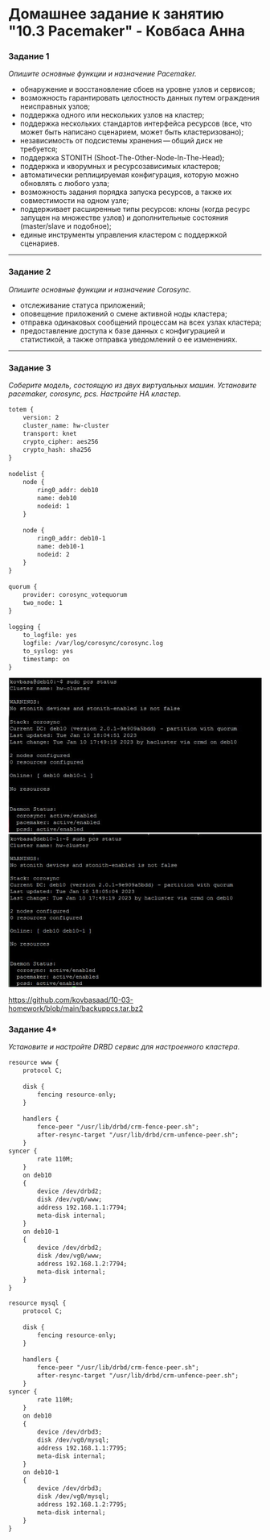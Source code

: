 # Домашнее задание к занятию "10.3 Pacemaker" - Ковбаса Анна


### Задание 1

*Опишите основные функции и назначение Pacemaker.*

- обнаружение и восстановление сбоев на уровне узлов и сервисов;
- возможность гарантировать целостность данных путем ограждения неисправных узлов;
- поддержка одного или нескольких узлов на кластер;
- поддержка нескольких стандартов интерфейса ресурсов (все, что может быть написано сценарием, может быть кластеризовано);
- независимость от подсистемы хранения — общий диск не требуется;
- поддержка STONITH (Shoot-The-Other-Node-In-The-Head);
- поддержка и кворумных и ресурсозависимых кластеров;
- автоматически реплицируемая конфигурация, которую можно обновлять с любого узла;
- возможность задания порядка запуска ресурсов, а также их совместимости на одном узле;
- поддерживает расширенные типы ресурсов: клоны (когда ресурс запущен на множестве узлов) и дополнительные состояния (master/slave и подобное);
- единые инструменты управления кластером с поддержкой сценариев.

---

### Задание 2

*Опишите основные функции и назначение Corosync.*

- отслеживание статуса приложений;
- оповещение приложений о смене активной ноды кластера;
- отправка одинаковых сообщений процессам на всех узлах кластера;
- предоставление доступа к базе данных с конфигурацией и статистикой, а также отправка уведомлений о ее изменениях.


---

### Задание 3

*Соберите модель, состоящую из двух виртуальных машин. Установите pacemaker, corosync, pcs. Настройте HA кластер.*


```
totem {
    version: 2
    cluster_name: hw-cluster
    transport: knet
    crypto_cipher: aes256
    crypto_hash: sha256
}

nodelist {
    node {
        ring0_addr: deb10
        name: deb10
        nodeid: 1
    }

    node {
        ring0_addr: deb10-1
        name: deb10-1
        nodeid: 2
    }
}

quorum {
    provider: corosync_votequorum
    two_node: 1
}

logging {
    to_logfile: yes
    logfile: /var/log/corosync/corosync.log
    to_syslog: yes
    timestamp: on
}
```


![3-1](https://github.com/kovbasaad/10-03-homework/blob/main/img/10.jpeg)
![3-2](https://github.com/kovbasaad/10-03-homework/blob/main/img/10-1.JPG)

https://github.com/kovbasaad/10-03-homework/blob/main/backuppcs.tar.bz2

### Задание 4*

*Установите и настройте DRBD сервис для настроенного кластера.*

```
resource www {
    protocol C;

    disk {
        fencing resource-only;
    }

    handlers {
        fence-peer "/usr/lib/drbd/crm-fence-peer.sh";
        after-resync-target "/usr/lib/drbd/crm-unfence-peer.sh";
    }
syncer {
        rate 110M;
    }
    on deb10
    {
        device /dev/drbd2;
        disk /dev/vg0/www;
        address 192.168.1.1:7794;
        meta-disk internal;
    }
    on deb10-1
    {
        device /dev/drbd2;
        disk /dev/vg0/www;
        address 192.168.1.2:7794;
        meta-disk internal;
    }
}
```

```
resource mysql {
    protocol C;

    disk {
        fencing resource-only;
    }

    handlers {
        fence-peer "/usr/lib/drbd/crm-fence-peer.sh";
        after-resync-target "/usr/lib/drbd/crm-unfence-peer.sh";
    }
syncer {
        rate 110M;
    }
    on deb10
    {
        device /dev/drbd3;
        disk /dev/vg0/mysql;
        address 192.168.1.1:7795;
        meta-disk internal;
    }
    on deb10-1
    {
        device /dev/drbd3;
        disk /dev/vg0/mysql;
        address 192.168.1.2:7795;
        meta-disk internal;
    }
}

```
